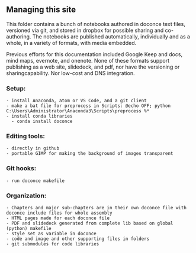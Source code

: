 ## Managing this site 
This folder contains a bunch of notebooks authored in doconce text files, versioned via git, and stored in dropbox for possible sharing and co-authoring. The notebooks are published automatically, individually and as a whole, in a variety of formats, with media embedded.

Previous efforts for this documentation included Google Keep and docs, mind maps, evernote, and onenote. None of these formats support publishing as a web site, slidedeck, and pdf, nor have the versioning or sharingcapability. Nor low-cost and DNS integration.

### Setup:
    - install Anaconda, atom or VS Code, and a git client
    - make a bat file for preprocess in Scripts: @echo OFF; python C:\Users\Administrator\Anaconda3\Scripts\preprocess %*
    - install conda libraries
      - conda install doconce
### Editing tools:
    - directly in github
    - portable GIMP for making the background of images transparent
### Git hooks:
    - run doconce makefile
### Organization:
    - Chapters and major sub-chapters are in their own doconce file with doconce include files for whole assembly
    - HTML pages made for each doconce file
    - PDF and slidedeck generated from complete lib based on global (python) makefile
    - style set as variable in doconce
    - code and image and other supporting files in folders
    - git submodules for code libraries
